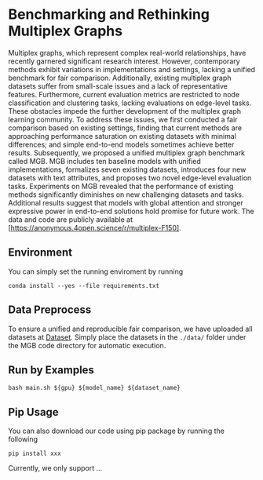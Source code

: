 # Benchmarking and Rethinking Multiplex Graphs
Multiplex graphs, which represent complex real-world relationships, have recently garnered significant research interest. However, contemporary methods exhibit variations in implementations and settings, lacking a unified benchmark for fair comparison. Additionally, existing multiplex graph datasets suffer from small-scale issues and a lack of representative features. Furthermore, current evaluation metrics are restricted to node classification and clustering tasks, lacking evaluations on edge-level tasks. These obstacles impede the further development of the multiplex graph learning community.
To address these issues, we first conducted a fair comparison based on existing settings, finding that current methods are approaching performance saturation on existing datasets with minimal differences; and simple end-to-end models sometimes achieve better results.
Subsequently, we proposed a unified multiplex graph benchmark called MGB. MGB includes ten baseline models with unified implementations, formalizes seven existing datasets, introduces four new datasets with text attributes, and proposes two novel edge-level evaluation tasks.
Experiments on MGB revealed that the performance of existing methods significantly diminishes on new challenging datasets and tasks. Additional results suggest that models with global attention and stronger expressive power in end-to-end solutions hold promise for future work.
The data and code are publicly available at [https://anonymous.4open.science/r/multiplex-F150].

## Environment
You can simply set the running enviroment by running 
```
conda install --yes --file requirements.txt
```


## Data Preprocess
To ensure a unified and reproducible fair comparison, we have uploaded all datasets at [Dataset](https://drive.google.com/file/d/1LsJPsfr5tB2zK8ELlATxomJn687ToohX/view?usp=drive_link).
Simply place the datasets in the `./data/` folder under the MGB code directory for automatic execution.

## Run by Examples
```
bash main.sh ${gpu} ${model_name} ${dataset_name}
```

## Pip Usage
You can also download our code using pip package by running the following
```
pip install xxx
```
Currently, we only support ...

